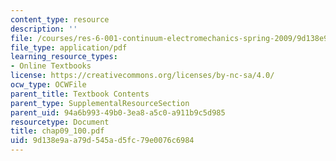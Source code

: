 ```yaml
---
content_type: resource
description: ''
file: /courses/res-6-001-continuum-electromechanics-spring-2009/9d138e9aa79d545ad5fc79e0076c6984_chap09_100.pdf
file_type: application/pdf
learning_resource_types:
- Online Textbooks
license: https://creativecommons.org/licenses/by-nc-sa/4.0/
ocw_type: OCWFile
parent_title: Textbook Contents
parent_type: SupplementalResourceSection
parent_uid: 94a6b993-49b0-3ea8-a5c0-a911b9c5d985
resourcetype: Document
title: chap09_100.pdf
uid: 9d138e9a-a79d-545a-d5fc-79e0076c6984
---
```

